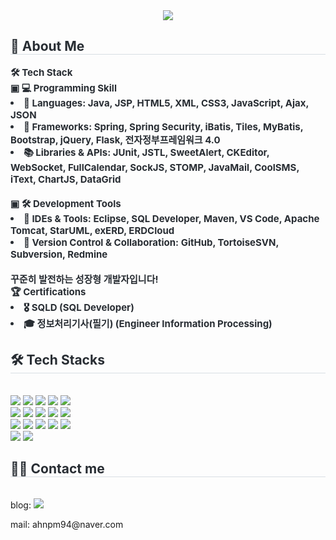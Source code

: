 
<div align= "center">
    <img src="https://capsule-render.vercel.app/api?type=soft&color=auto&height=180&text=SEOB's%20GITHUB!&animation=fadeIn&fontColor=000000&fontSize=50" />
    </div>
    <div style="text-align: left;"> 
    <h2 style="border-bottom: 1px solid #d8dee4; color: #282d33;"> 🚀 About Me </h2>  
    <div style="font-weight: 700; font-size: 15px; text-align: left; color: #282d33;">  🛠 Tech Stack</li><br></li> ▣ 💻 Programming Skill</li><br></li><li> 📝 Languages: Java, JSP, HTML5, XML, CSS3, JavaScript, Ajax, JSON  </li><li> 🚀 Frameworks: Spring, Spring Security, iBatis, Tiles, MyBatis, Bootstrap, jQuery, Flask, 전자정부프레임워크 4.0  </li><li> 📚 Libraries & APIs: JUnit, JSTL, SweetAlert, CKEditor, WebSocket, FullCalendar, SockJS, STOMP, JavaMail, CoolSMS, iText, ChartJS, DataGrid  </li><br></li> ▣ 🛠 Development Tools</li><li> 🔧 IDEs & Tools: Eclipse, SQL Developer, Maven, VS Code, Apache Tomcat, StarUML, exERD, ERDCloud  </li><li> 🤝 Version Control & Collaboration: GitHub, TortoiseSVN, Subversion, Redmine</li><br></li>꾸준히 발전하는 성장형 개발자입니다!</li><br></li> 🏆 Certifications  </li><li> 🎖 SQLD (SQL Developer)</li><li> 🎓 정보처리기사(필기) (Engineer Information Processing)</li> </li> </div> 
    </div>
    <div style="text-align: left;">
    <h2 style="border-bottom: 1px solid #d8dee4; color: #282d33;"> 🛠️ Tech Stacks </h2> <br> 
    <div style="margin: ; text-align: left;" "text-align: left;"> <img src="https://img.shields.io/badge/Apache Tomcat-F8DC75?style=flat-square&logo=Apache Tomcat&logoColor=white">
          <img src="https://img.shields.io/badge/Bootstrap-7952B3?style=flat-square&logo=Bootstrap&logoColor=white">
          <img src="https://img.shields.io/badge/CSS3-1572B6?style=flat-square&logo=CSS3&logoColor=white">
          <img src="https://img.shields.io/badge/Figma-F24E1E?style=flat-square&logo=Figma&logoColor=white">
          <img src="https://img.shields.io/badge/Flask-000000?style=flat-square&logo=Flask&logoColor=white">
          <br/><img src="https://img.shields.io/badge/Git-F05032?style=flat-square&logo=Git&logoColor=white">
          <img src="https://img.shields.io/badge/Github-181717?style=flat-square&logo=Github&logoColor=white">
          <img src="https://img.shields.io/badge/HTML5-E34F26?style=flat-square&logo=HTML5&logoColor=white">
          <img src="https://img.shields.io/badge/jQuery-0769AD?style=flat-square&logo=jQuery&logoColor=white">
          <img src="https://img.shields.io/badge/Java-007396?style=flat-square&logo=Java&logoColor=white">
          <br/><img src="https://img.shields.io/badge/Javascript-F7DF1E?style=flat-square&logo=Javascript&logoColor=white">
          <img src="https://img.shields.io/badge/MariaDB-003545?style=flat-square&logo=MariaDB&logoColor=white">
          <img src="https://img.shields.io/badge/Oracle-F80000?style=flat-square&logo=Oracle&logoColor=white">
          <img src="https://img.shields.io/badge/Python-3776AB?style=flat-square&logo=Python&logoColor=white">
          <img src="https://img.shields.io/badge/Spring Boot-6DB33F?style=flat-square&logo=Spring Boot&logoColor=white">
          <br/><img src="https://img.shields.io/badge/Spring-6DB33F?style=flat-square&logo=Spring&logoColor=white">
          <img src="https://img.shields.io/badge/React-61DAFB?style=flat-square&logo=React&logoColor=white">
          </div>
    </div>
    <div style="text-align: left;">
    <h2 style="border-bottom: 1px solid #d8dee4; color: #282d33;"> 🧑‍💻 Contact me </h2> <br> 
    <div style="text-align: left;">blog: <a href=https://blog.naver.com/ahnprog> <img src="https://img.shields.io/badge/Naver-03C75A?style=flat-square&logo=Naver&logoColor=white&link=https://blog.naver.com/ahnprog"> </a>
        <p>mail: ahnpm94@naver.com </p>
          </div>  <br> 
    <div style="text-align: left;">  </div> 
    </div>
    
